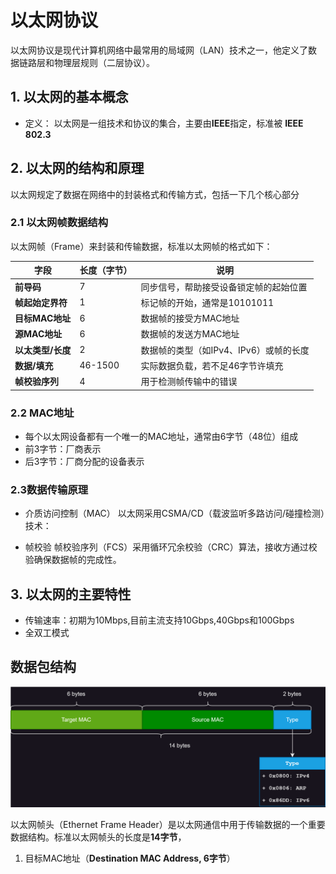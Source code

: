 # 以太网协议



以太网协议是现代计算机网络中最常用的局域网（LAN）技术之一，他定义了数据链路层和物理层规则（二层协议）。

## 1. 以太网的基本概念

* 定义：
  以太网是一组技术和协议的集合，主要由**IEEE**指定，标准被 **IEEE 802.3**

## 2. 以太网的结构和原理
以太网规定了数据在网络中的封装格式和传输方式，包括一下几个核心部分

### 2.1 以太网帧数据结构
以太网帧（Frame）来封装和传输数据，标准以太网帧的格式如下：

| 字段          | 长度（字节）  | 说明                      |
| ----------- | ------- | ----------------------- |
| **前导码**     | 7       | 同步信号，帮助接受设备锁定帧的起始位置     |
| **帧起始定界符**  | 1       | 标记帧的开始，通常是10101011      |
| **目标MAC地址** | 6       | 数据帧的接受方MAC地址            |
| **源MAC地址**  | 6       | 数据帧的发送方MAC地址            |
| **以太类型/长度** | 2       | 数据帧的类型（如IPv4、IPv6）或帧的长度 |
| **数据/填充**   | 46-1500 | 实际数据负载，若不足46字节许填充       |
| **帧校验序列**   | 4       | 用于检测帧传输中的错误             |

### 2.2 MAC地址

* 每个以太网设备都有一个唯一的MAC地址，通常由6字节（48位）组成
* 前3字节：厂商表示
* 后3字节：厂商分配的设备表示

### 2.3数据传输原理

* 介质访问控制（MAC）
  以太网采用CSMA/CD（载波监听多路访问/碰撞检测）技术：

* 帧校验
  帧校验序列（FCS）采用循环冗余校验（CRC）算法，接收方通过校验确保数据帧的完成性。

## 3. 以太网的主要特性

* 传输速率：初期为10Mbps,目前主流支持10Gbps,40Gbps和100Gbps
* 全双工模式

## 数据包结构

![](image\以太网帧头.svg)



以太网帧头（Ethernet Frame Header）是以太网通信中用于传输数据的一个重要数据结构。标准以太网帧头的长度是**14字节**，

1. 目标MAC地址（**Destination MAC Address, 6字节**）
